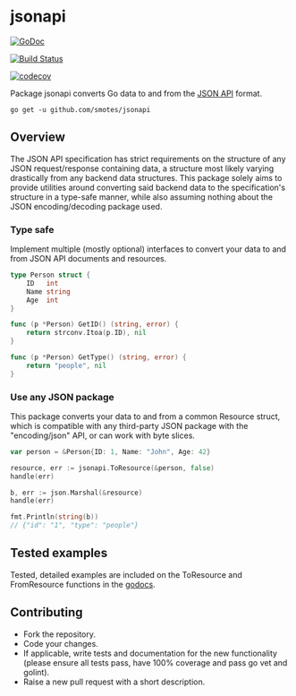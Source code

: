 # jsonapi

[![GoDoc](https://godoc.org/github.com/smotes/jsonapi?status.svg)](https://godoc.org/github.com/smotes/jsonapi)

[![Build Status](https://travis-ci.org/smotes/jsonapi.svg?branch=master)](https://travis-ci.org/smotes/jsonapi)

[![codecov](https://codecov.io/gh/smotes/jsonapi/branch/master/graph/badge.svg)](https://codecov.io/gh/smotes/jsonapi)


Package jsonapi converts Go data to and from the [JSON API](http://jsonapi.org) format.

```
go get -u github.com/smotes/jsonapi
```

## Overview

The JSON API specification has strict requirements on the structure of any JSON request/response containing data, a 
structure most likely varying drastically from any backend data structures. This package solely aims to provide 
utilities around converting said backend data to the specification's structure in a type-safe manner, while also
assuming nothing about the JSON encoding/decoding package used.

### Type safe

Implement multiple (mostly optional) interfaces to convert your data to and from JSON API documents and resources.

```go
type Person struct {
	ID   int
	Name string
	Age  int
}

func (p *Person) GetID() (string, error) {
	return strconv.Itoa(p.ID), nil
}

func (p *Person) GetType() (string, error) {
	return "people", nil
}
```

### Use any JSON package

This package converts your data to and from a common Resource struct, which is compatible with any third-party JSON 
package with the "encoding/json" API, or can work with byte slices.

```go
var person = &Person{ID: 1, Name: "John", Age: 42}

resource, err := jsonapi.ToResource(&person, false)
handle(err)

b, err := json.Marshal(&resource)
handle(err)

fmt.Println(string(b))
// {"id": "1", "type": "people"}
```

## Tested examples

Tested, detailed examples are included on the ToResource and FromResource functions in the [godocs](https://godoc.org/github.com/smotes/jsonapi).

## Contributing

* Fork the repository.
* Code your changes.
* If applicable, write tests and documentation for the new functionality (please ensure all tests pass, have 100% coverage and pass go vet and golint).
* Raise a new pull request with a short description.
